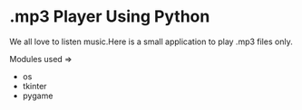 # .mp3 Player Using Python


We all love to listen music.Here is a small application to play .mp3 files only.

Modules used =>
- os
- tkinter
- pygame
